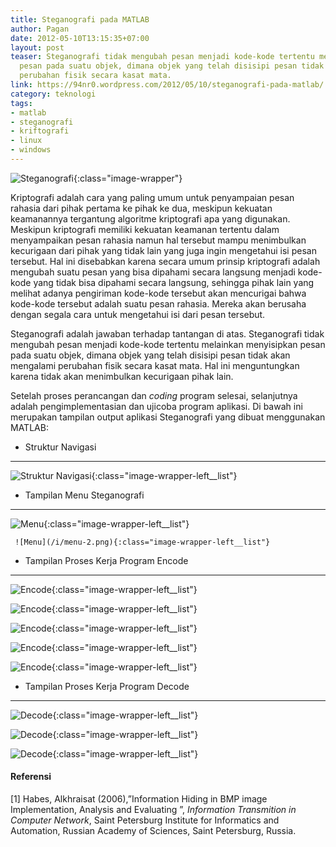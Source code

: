 ```yaml
---
title: Steganografi pada MATLAB
author: Pagan
date: 2012-05-10T13:15:35+07:00
layout: post
teaser: Steganografi tidak mengubah pesan menjadi kode-kode tertentu melainkan menyisipkan
  pesan pada suatu objek, dimana objek yang telah disisipi pesan tidak akan mengalami
  perubahan fisik secara kasat mata.
link: https://94nr0.wordpress.com/2012/05/10/steganografi-pada-matlab/
category: teknologi
tags:
- matlab
- steganografi
- kriftografi
- linux
- windows
---
```


![Steganografi][stegano]{:class="image-wrapper"}


   Kriptografi adalah cara yang paling umum untuk penyampaian pesan rahasia dari pihak pertama ke pihak ke dua, meskipun kekuatan keamanannya tergantung algoritme kriptografi apa yang digunakan. Meskipun kriptografi memiliki kekuatan keamanan tertentu dalam menyampaikan pesan rahasia namun hal tersebut mampu menimbulkan kecurigaan dari pihak yang tidak lain yang juga ingin mengetahui isi pesan tersebut. Hal ini disebabkan karena secara umum prinsip kriptografi adalah mengubah suatu pesan yang bisa dipahami secara langsung menjadi kode-kode yang tidak bisa dipahami secara langsung, sehingga pihak lain yang melihat adanya pengiriman kode-kode tersebut akan mencurigai bahwa kode-kode tersebut adalah suatu pesan rahasia. Mereka akan berusaha dengan segala cara untuk mengetahui isi dari pesan tersebut.

   Steganografi adalah jawaban terhadap tantangan di atas. Steganografi tidak mengubah pesan menjadi kode-kode tertentu melainkan menyisipkan pesan pada suatu objek, dimana objek yang telah disisipi pesan tidak akan mengalami perubahan fisik secara kasat mata. Hal ini menguntungkan karena tidak akan menimbulkan kecurigaan pihak lain.

   Setelah proses perancangan dan _coding_ program selesai, selanjutnya adalah pengimplementasian dan ujicoba program aplikasi. Di bawah ini merupakan tampilan output aplikasi Steganografi yang dibuat menggunakan MATLAB:
	
* Struktur Navigasi
--------------------------------------

   ![Struktur Navigasi][sn]{:class="image-wrapper-left__list"}

* Tampilan Menu Steganografi
--------------------------------------

   ![Menu](/i/menu.png){:class="image-wrapper-left__list"}
	 
	 ![Menu](/i/menu-2.png){:class="image-wrapper-left__list"}
	
* Tampilan Proses Kerja Program Encode
--------------------------------------

   ![Encode](/i/encode-1.png){:class="image-wrapper-left__list"}

   ![Encode](/i/encode-2.png){:class="image-wrapper-left__list"}

   ![Encode](/i/encode-3.png){:class="image-wrapper-left__list"}

   ![Encode](/i/encode-4.png){:class="image-wrapper-left__list"}

   ![Encode](/i/encode-5.png){:class="image-wrapper-left__list"}

* Tampilan Proses Kerja Program Decode
--------------------------------------

   ![Decode](/i/decode-1.png){:class="image-wrapper-left__list"}

   ![Decode](/i/decode-2.png){:class="image-wrapper-left__list"}

   ![Decode](/i/decode-3.png){:class="image-wrapper-left__list"}


#### Referensi

[1] Habes, Alkhraisat (2006),”Information Hiding in BMP image Implementation, Analysis and Evaluating ”, _Information Transmition in Computer Network_, Saint Petersburg Institute for Informatics and Automation, Russian Academy of Sciences, Saint Petersburg, Russia.

[stegano]: http://94nr0.files.wordpress.com/2012/05/tts.png
[sn]: https://94nr0.files.wordpress.com/2012/05/untitled12121.png